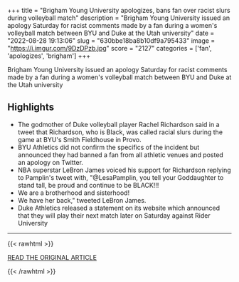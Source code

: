 +++
title = "Brigham Young University apologizes, bans fan over racist slurs during volleyball match"
description = "Brigham Young University issued an apology Saturday for racist comments made by a fan during a women's volleyball match between BYU and Duke at the Utah university"
date = "2022-08-28 19:13:06"
slug = "630bbe18ba8b10df9a795433"
image = "https://i.imgur.com/9DzDPzb.jpg"
score = "2127"
categories = ['fan', 'apologizes', 'brigham']
+++

Brigham Young University issued an apology Saturday for racist comments made by a fan during a women's volleyball match between BYU and Duke at the Utah university

## Highlights

- The godmother of Duke volleyball player Rachel Richardson said in a tweet that Richardson, who is Black, was called racial slurs during the game at BYU's Smith Fieldhouse in Provo.
- BYU Athletics did not confirm the specifics of the incident but announced they had banned a fan from all athletic venues and posted an apology on Twitter.
- NBA superstar LeBron James voiced his support for Richardson replying to Pamplin's tweet with, "@LesaPamplin, you tell your Goddaughter to stand tall, be proud and continue to be BLACK!!!
- We are a brotherhood and sisterhood!
- We have her back," tweeted LeBron James.
- Duke Athletics released a statement on its website which announced that they will play their next match later on Saturday against Rider University

---

{{< rawhtml >}}
  <p class="article-category">
    <a target="_blank" href="https://www.cnn.com/2022/08/27/us/brigham-young-university-athletics-apology-racial-slurs-duke/index.html">READ THE ORIGINAL ARTICLE</a>
  </p>
{{< /rawhtml >}}

